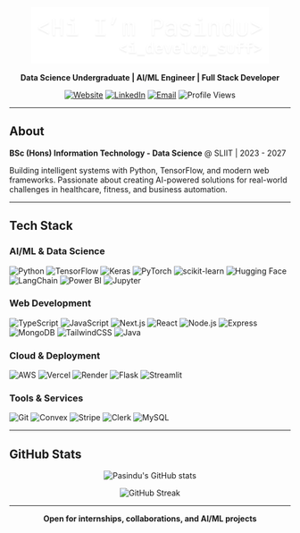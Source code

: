 <div align="center">

<img src="./assets/header1.png" height="100">
<!-- Replace ./assets/header.png with your actual image path -->

**Data Science Undergraduate | AI/ML Engineer | Full Stack Developer**

[![Website](https://img.shields.io/badge/🌐_Website-pasindusuraweera.com-00D9FF?style=for-the-badge)](https://pasindusuraweera.com)
[![LinkedIn](https://img.shields.io/badge/LinkedIn-Connect-0077B5?style=for-the-badge&logo=linkedin&logoColor=white)](https://linkedin.com/in/pasindu-suraweera-03s)
[![Email](https://img.shields.io/badge/Email-Contact-EA4335?style=for-the-badge&logo=gmail&logoColor=white)](mailto:pssuraweera2003@gmail.com)
![Profile Views](https://komarev.com/ghpvc/?username=PasinduSuraweera&color=00D9FF&style=for-the-badge&label=PROFILE+VIEWS)

</div>

---

## About

**BSc (Hons) Information Technology - Data Science** @ SLIIT | 2023 - 2027

Building intelligent systems with Python, TensorFlow, and modern web frameworks. Passionate about creating AI-powered solutions for real-world challenges in healthcare, fitness, and business automation.

---

## Tech Stack

### AI/ML & Data Science
![Python](https://img.shields.io/badge/Python-3776AB?style=for-the-badge&logo=python&logoColor=white)
![TensorFlow](https://img.shields.io/badge/TensorFlow-FF6F00?style=for-the-badge&logo=tensorflow&logoColor=white)
![Keras](https://img.shields.io/badge/Keras-D00000?style=for-the-badge&logo=keras&logoColor=white)
![PyTorch](https://img.shields.io/badge/PyTorch-EE4C2C?style=for-the-badge&logo=pytorch&logoColor=white)
![scikit-learn](https://img.shields.io/badge/scikit--learn-F7931E?style=for-the-badge&logo=scikit-learn&logoColor=white)
![Hugging Face](https://img.shields.io/badge/🤗_Hugging_Face-FFD21E?style=for-the-badge&logoColor=black)
![LangChain](https://img.shields.io/badge/🦜_LangChain-1C3C3C?style=for-the-badge&logoColor=white)
![Power BI](https://img.shields.io/badge/Power_BI-F2C811?style=for-the-badge&logo=powerbi&logoColor=black)
![Jupyter](https://img.shields.io/badge/Jupyter-F37626?style=for-the-badge&logo=jupyter&logoColor=white)

### Web Development
![TypeScript](https://img.shields.io/badge/TypeScript-007ACC?style=for-the-badge&logo=typescript&logoColor=white)
![JavaScript](https://img.shields.io/badge/JavaScript-F7DF1E?style=for-the-badge&logo=javascript&logoColor=black)
![Next.js](https://img.shields.io/badge/Next.js_15-000000?style=for-the-badge&logo=nextdotjs&logoColor=white)
![React](https://img.shields.io/badge/React_19-20232A?style=for-the-badge&logo=react&logoColor=61DAFB)
![Node.js](https://img.shields.io/badge/Node.js-339933?style=for-the-badge&logo=nodedotjs&logoColor=white)
![Express](https://img.shields.io/badge/Express.js-000000?style=for-the-badge&logo=express&logoColor=white)
![MongoDB](https://img.shields.io/badge/MongoDB-47A248?style=for-the-badge&logo=mongodb&logoColor=white)
![TailwindCSS](https://img.shields.io/badge/Tailwind_CSS-38B2AC?style=for-the-badge&logo=tailwind-css&logoColor=white)
![Java](https://img.shields.io/badge/Java-ED8B00?style=for-the-badge&logo=openjdk&logoColor=white)

### Cloud & Deployment
![AWS](https://img.shields.io/badge/AWS-232F3E?style=for-the-badge&logo=amazon-aws&logoColor=white)
![Vercel](https://img.shields.io/badge/Vercel-000000?style=for-the-badge&logo=vercel&logoColor=white)
![Render](https://img.shields.io/badge/Render-46E3B7?style=for-the-badge&logo=render&logoColor=white)
![Flask](https://img.shields.io/badge/Flask-000000?style=for-the-badge&logo=flask&logoColor=white)
![Streamlit](https://img.shields.io/badge/Streamlit-FF4B4B?style=for-the-badge&logo=streamlit&logoColor=white)

### Tools & Services
![Git](https://img.shields.io/badge/Git-F05032?style=for-the-badge&logo=git&logoColor=white)
![Convex](https://img.shields.io/badge/Convex_DB-FF6B6B?style=for-the-badge&logoColor=white)
![Stripe](https://img.shields.io/badge/Stripe-008CDD?style=for-the-badge&logo=stripe&logoColor=white)
![Clerk](https://img.shields.io/badge/Clerk-6C47FF?style=for-the-badge&logoColor=white)
![MySQL](https://img.shields.io/badge/MySQL-4479A1?style=for-the-badge&logo=mysql&logoColor=white)

---

## GitHub Stats

<div align="center">

![Pasindu's GitHub stats](https://github-readme-stats.vercel.app/api?username=PasinduSuraweera&show_icons=true&theme=dark&hide_border=false&count_private=true&include_all_commits=true&bg_color=0d1117&title_color=00d9ff&icon_color=00d9ff&text_color=c9d1d9&border_color=30363d&border_radius=10)

![GitHub Streak](https://github-readme-streak-stats.herokuapp.com/?user=PasinduSuraweera&theme=dark&hide_border=false&background=0d1117&ring=00d9ff&fire=00d9ff&currStreakLabel=00d9ff&border=30363d&stroke=30363d&dates=c9d1d9&sideNums=c9d1d9&currStreakNum=c9d1d9&sideLabels=c9d1d9)

</div>

---

<div align="center">

**Open for internships, collaborations, and AI/ML projects**

</div>
